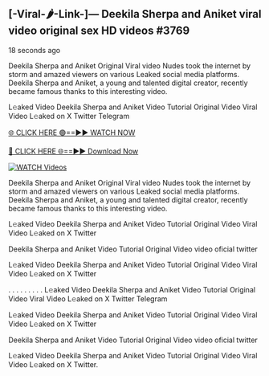## [-Viral-🌶-Link-]— Deekila Sherpa and Aniket viral video original sex HD videos #3769

18 seconds ago

Deekila Sherpa and Aniket Original Viral video Nudes took the internet by storm and amazed viewers on various Leaked social media platforms. Deekila Sherpa and Aniket, a young and talented digital creator, recently became famous thanks to this interesting video.

L𝚎aked Video Deekila Sherpa and Aniket Video Tutorial Original Video Viral Video L𝚎aked on X Twitter Telegram

[🌐 CLICK HERE 🟢==►► WATCH NOW](https://valovideo.net/valo-video/?bom)

[🔴 CLICK HERE 🌐==►► Download Now](https://valovideo.net/valo-video/?bom)

[![WATCH Videos](https://i.imgur.com/dJHk4Zq.gif)](https://valovideo.net/valo-video/?bom)

Deekila Sherpa and Aniket Original Viral video Nudes took the internet by storm and amazed viewers on various Leaked social media platforms. Deekila Sherpa and Aniket, a young and talented digital creator, recently became famous thanks to this interesting video.

L𝚎aked Video Deekila Sherpa and Aniket Video Tutorial Original Video Viral Video L𝚎aked on X Twitter

Deekila Sherpa and Aniket Video Tutorial Original Video video oficial twitter

L𝚎aked Video Deekila Sherpa and Aniket Video Tutorial Original Video Viral Video L𝚎aked on X Twitter

. . . . . . . . . L𝚎aked Video Deekila Sherpa and Aniket Video Tutorial Original Video Viral Video L𝚎aked on X Twitter Telegram

L𝚎aked Video Deekila Sherpa and Aniket Video Tutorial Original Video Viral Video L𝚎aked on X Twitter

Deekila Sherpa and Aniket Video Tutorial Original Video video oficial twitter

L𝚎aked Video Deekila Sherpa and Aniket Video Tutorial Original Video Viral Video L𝚎aked on X Twitter.